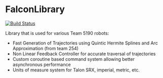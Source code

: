 # FalconLibrary
[![Build Status](https://dev.azure.com/frc5190/FRC%202018%20Power%20Up/_apis/build/status/Falcon%20Library)](https://dev.azure.com/frc5190/FRC%202018%20Power%20Up/_build/latest?definitionId=2)


Library that is used for various Team 5190 robots:
* Fast Generation of Trajectories using Quintic Hermite Splines and Arc Approximation (from team 254)
* Non Linear Feedback Controller for accurate traversal of trajectories
* Custom coroutine based command system allowing better asynchronous performance
* Units of measure system for Talon SRX, imperial, metric, etc.

